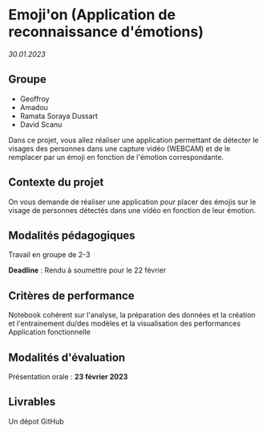 # Emoji'on (Application de reconnaissance d'émotions)

*30.01.2023*

## Groupe

- Geoffroy
- Amadou
- Ramata Soraya Dussart
- David Scanu 

Dans ce projet, vous allez réaliser une application permettant de détecter le visages des personnes dans une capture vidéo (WEBCAM) et de le remplacer par un émoji en fonction de l'émotion correspondante.


## Contexte du projet

On vous demande de réaliser une application pour placer des émojis sur le visage de personnes détectés dans une vidéo en fonction de leur émotion.

## Modalités pédagogiques

Travail en groupe de 2-3

**Deadline** : Rendu à soumettre pour le 22 février

## Critères de performance

Notebook cohérent sur l'analyse, la préparation des données et la création et l'entrainement du/des modèles et la visualisation des performances
Application fonctionnelle

## Modalités d'évaluation

Présentation orale : **23 février 2023**

## Livrables

Un dépot GitHub